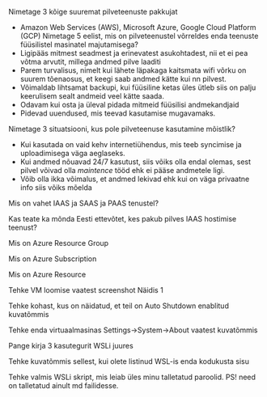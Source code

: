 Nimetage 3 kõige suuremat pilveteenuste pakkujat
  - Amazon Web Services (AWS), Microsoft Azure, Google Cloud Platform (GCP)
Nimetage 5 eelist, mis on pilveteenustel võrreldes enda teenuste füüsilistel masinatel majutamisega?
  - Ligipääs mitmest seadmest ja erinevatest asukohtadest, nii et ei pea võtma arvutit, millega andmed pilve laaditi
  - Parem turvalisus, nimelt kui lähete läpakaga kaitsmata wifi võrku on suurem tõenaosus, et keegi saab andmed kätte kui nn pilvest.
  - Võimaldab lihtsamat backupi, kui füüsiline ketas üles ütleb siis on palju keerulisem sealt andmeid veel kätte saada.
  - Odavam kui osta ja üleval pidada mitmeid füüsilisi andmekandjaid
  - Pidevad uuendused, mis teevad kasutamise mugavamaks.

Nimetage 3 situatsiooni, kus pole pilveteenuse kasutamine mõistlik?
  - Kui kasutada on vaid kehv internetiühendus, mis teeb syncimise ja uploadimisega väga aeglaseks.
  - Kui andmed nõuavad 24/7 kasutust, siis võiks olla endal olemas, sest pilvel võivad olla _maintence_ tööd ehk ei pääse andmetele ligi.
  - Võib olla ikka võimalus, et andmed lekivad ehk kui on väga privaatne info siis võiks mõelda

Mis on vahet IAAS ja SAAS ja PAAS tenustel?

Kas teate ka mõnda Eesti ettevõtet, kes pakub pilves IAAS hostimise teenust?

Mis on Azure Resource Group

Mis on Azure Subscription

Mis on Azure Resource

Tehke VM loomise vaatest screenshot Näidis 1

Tehke kohast, kus on näidatud, et teil on Auto Shutdown enablitud kuvatõmmis

Tehke enda virtuaalmasinas Settings->System->About vaatest kuvatõmmis

Pange kirja 3 kasutegurit WSLi juures

Tehke kuvatõmmis sellest, kui olete listinud WSL-is enda kodukusta sisu

Tehke valmis WSLi skript, mis leiab üles minu talletatud paroolid. PS! need on talletatud ainult md failidesse.
